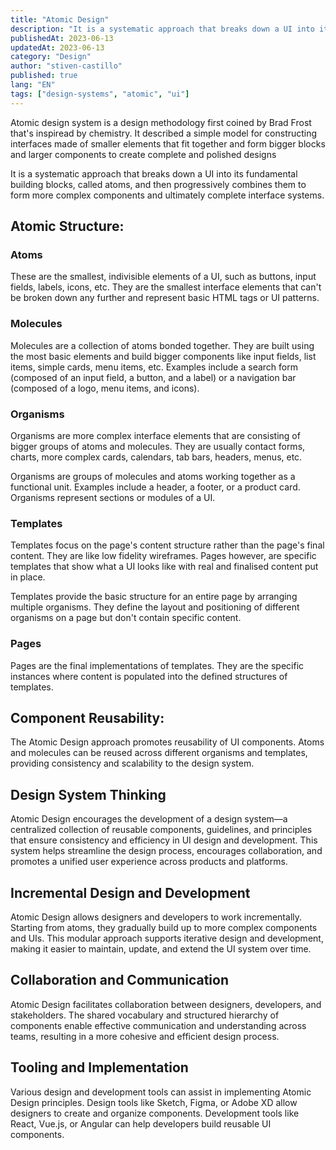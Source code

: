 ```yaml
---
title: "Atomic Design"
description: "It is a systematic approach that breaks down a UI into its fundamental building blocks, called atoms"
publishedAt: 2023-06-13
updatedAt: 2023-06-13
category: "Design"
author: "stiven-castillo"
published: true
lang: "EN"
tags: ["design-systems", "atomic", "ui"]
---
```


Atomic design system is a design methodology first coined by Brad Frost that's inspiread by chemistry. It described a simple model for constructing interfaces made of smaller elements that fit together and form bigger blocks and larger components to create complete and polished designs

It is a systematic approach that breaks down a UI into its fundamental building blocks, called atoms, and then progressively combines them to form more complex components and ultimately complete interface systems.

## Atomic Structure:

### Atoms
These are the smallest, indivisible elements of a UI, such as buttons, input fields, labels, icons, etc. They are the smallest interface elements that can't be broken down any further and represent basic HTML tags or UI patterns.

### Molecules
Molecules are a collection of atoms bonded together. They are built using the most basic elements and build bigger components like input fields, list items, simple cards, menu items, etc.
Examples include a search form (composed of an input field, a button, and a label) or a navigation bar (composed of a logo, menu items, and icons).

### Organisms
Organisms are more complex interface elements that are consisting of bigger groups of atoms and molecules. They are usually contact forms, charts, more complex cards, calendars, tab bars, headers, menus, etc.

Organisms are groups of molecules and atoms working together as a functional unit. Examples include a header, a footer, or a product card. Organisms represent sections or modules of a UI.

### Templates
Templates focus on the page's content structure rather than the page's final content. They are like low fidelity wireframes. Pages however, are specific templates that show what a UI looks like with real and finalised content put in place.

Templates provide the basic structure for an entire page by arranging multiple organisms. They define the layout and positioning of different organisms on a page but don't contain specific content.

### Pages
Pages are the final implementations of templates. They are the specific instances where content is populated into the defined structures of templates.


## Component Reusability: 
The Atomic Design approach promotes reusability of UI components. Atoms and molecules can be reused across different organisms and templates, providing consistency and scalability to the design system.

## Design System Thinking
Atomic Design encourages the development of a design system—a centralized collection of reusable components, guidelines, and principles that ensure consistency and efficiency in UI design and development. This system helps streamline the design process, encourages collaboration, and promotes a unified user experience across products and platforms.

## Incremental Design and Development
Atomic Design allows designers and developers to work incrementally. Starting from atoms, they gradually build up to more complex components and UIs. This modular approach supports iterative design and development, making it easier to maintain, update, and extend the UI system over time.

## Collaboration and Communication
Atomic Design facilitates collaboration between designers, developers, and stakeholders. The shared vocabulary and structured hierarchy of components enable effective communication and understanding across teams, resulting in a more cohesive and efficient design process.

## Tooling and Implementation
Various design and development tools can assist in implementing Atomic Design principles. Design tools like Sketch, Figma, or Adobe XD allow designers to create and organize components. Development tools like React, Vue.js, or Angular can help developers build reusable UI components.